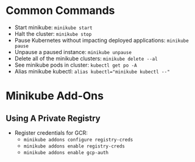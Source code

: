 # Common Commands

- Start minikube: `minikube start`
- Halt the cluster: `minikube stop`
- Pause Kubernetes without impacting deployed applications: `minikube pause`
- Unpause a paused instance: `minikube unpause`
- Delete all of the minikube clusters: `minikube delete --al`
- See minikube pods in cluster: `kubectl get po -A`
- Alias minikube kubectl: `alias kubectl="minikube kubectl --"`

# Minikube Add-Ons

## Using A Private Registry
- Register credentials for GCR: 
  - `minikube addons configure registry-creds`
  - `minikube addons enable registry-creds`
  - `minikube addons enable gcp-auth`

